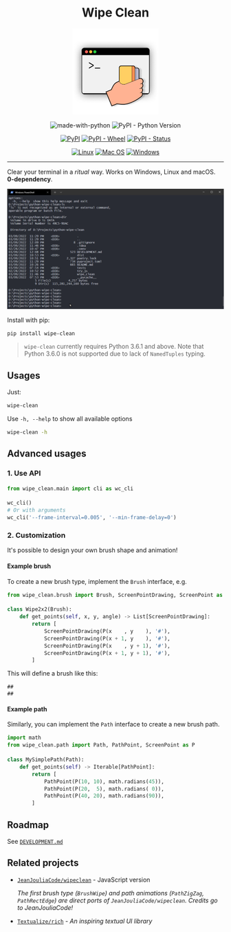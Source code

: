 <div align="center">

# Wipe Clean

<a href="https://pypi.org/project/wipe-clean/">
  <img src="https://github.com/wenoptics/python-wipe-clean/blob/master/doc/logo.png?raw=true" alt="Logo" width="200" height="200">
</a>

![made-with-python](https://img.shields.io/badge/Made%20with-Python-1f425f.svg)
![PyPI - Python Version](https://img.shields.io/pypi/pyversions/wipe-clean?logo=python)

[![PyPI](https://img.shields.io/pypi/v/wipe-clean?logo=pypi)](https://pypi.org/project/wipe-clean/)
[![PyPI - Wheel](https://img.shields.io/pypi/wheel/wipe-clean)](https://pypi.org/project/wipe-clean/)
[![PyPI - Status](https://img.shields.io/pypi/status/wipe-clean)](https://pypi.org/project/wipe-clean/)

[![Linux](https://img.shields.io/badge/Linux-FCC624?logo=linux&logoColor=black)](https://github.com/wenoptics/python-wipe-clean)
[![Mac OS](https://img.shields.io/badge/MacOS--9cf?logo=Apple&style=social)](https://github.com/wenoptics/python-wipe-clean)
[![Windows](https://img.shields.io/badge/Windows-0078D6?logo=windows&logoColor=white)](https://github.com/wenoptics/python-wipe-clean)

</div>

---

Clear your terminal in a _ritual_ way. Works on Windows, Linux and macOS. **0-dependency**.


![demo](https://github.com/wenoptics/python-wipe-clean/blob/master/doc/terminal.gif?raw=true)

Install with pip:

```bash
pip install wipe-clean
```

> `wipe-clean` currently requires Python 3.6.1 and above. Note that Python 3.6.0 is
 not supported due to lack of `NamedTuples` typing.


## Usages

Just:

```bash
wipe-clean
```

Use `-h, --help` to show all available options

```bash
wipe-clean -h
```

## Advanced usages

### 1. Use API

```python
from wipe_clean.main import cli as wc_cli

wc_cli()
# Or with arguments
wc_cli('--frame-interval=0.005', '--min-frame-delay=0')
```

### 2. Customization

It's possible to design your own brush shape and animation!

#### Example brush

To create a new brush type, implement the `Brush` interface, e.g.

```python
from wipe_clean.brush import Brush, ScreenPointDrawing, ScreenPoint as P

class Wipe2x2(Brush):
    def get_points(self, x, y, angle) -> List[ScreenPointDrawing]:
        return [
            ScreenPointDrawing(P(x    , y    ), '#'),
            ScreenPointDrawing(P(x + 1, y    ), '#'),
            ScreenPointDrawing(P(x    , y + 1), '#'),
            ScreenPointDrawing(P(x + 1, y + 1), '#'),
        ]
```

This will define a brush like this:

```text
##
##
```

#### Example path

Similarly, you can implement the `Path` interface to create a new brush path.

```python
import math
from wipe_clean.path import Path, PathPoint, ScreenPoint as P

class MySimplePath(Path):
    def get_points(self) -> Iterable[PathPoint]:
        return [
            PathPoint(P(10, 10), math.radians(45)),
            PathPoint(P(20,  5), math.radians( 0)),
            PathPoint(P(40, 20), math.radians(90)),
        ]
```


## Roadmap

See [`DEVELOPMENT.md`](./DEVELOPMENT.md)


## Related projects

- [`JeanJouliaCode/wipeclean`](https://github.com/JeanJouliaCode/wipeClean) - JavaScript version

  _The first brush type (`BrushWipe`) and path animations (`PathZigZag`, `PathRectEdge`) are direct ports
  of `JeanJouliaCode/wipeclean`. Credits go to JeanJouliaCode!_

- [`Textualize/rich`](https://github.com/Textualize/rich) - _An inspiring textual UI library_
